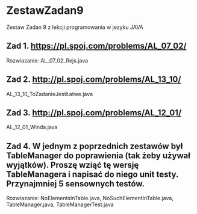 # ZestawZadan9
Zestaw Zadan 9 z lekcji programowania w jezyku JAVA

## Zad 1. https://pl.spoj.com/problems/AL_07_02/ 
Rozwiazanie: AL_07_02_Rejs.java
## Zad 2. http://pl.spoj.com/problems/AL_13_10/ 
AL_13_10_ToZadanieJestŁatwe.java
## Zad 3. http://pl.spoj.com/problems/AL_12_01/ 
AL_12_01_Winda.java
## Zad 4. W jednym z poprzednich zestawów był TableManager do poprawienia  (tak żeby używał wyjątków). Proszę wziąć tę wersję TableManagera i napisać do niego unit testy. Przynajmniej 5 sensownych testów.
Rozwiazanie: NoElementsInTable.java, NoSuchElementInTable.java, TableManager.java, TableManagerTest.java
